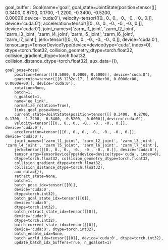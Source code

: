 goal_buffer : 
Goal(name='goal', 
    goal_state=JointState(position=tensor([[ 0.3400,  0.8700,  0.1700, -1.2200, -0.3400, -0.5200,  0.0000]],device='cuda:0'), 
    velocity=tensor([[0., 0., 0., -0., -0., -0., 0.]], device='cuda:0'), 
    acceleration=tensor([[0., 0., 0., -0., -0., -0., 0.]], device='cuda:0'), 
    joint_names=['zarm_l1_joint', 'zarm_l2_joint', 'zarm_l3_joint', 'zarm_l4_joint', 'zarm_l5_joint', 'zarm_l6_joint', 'zarm_l7_joint'], 
    jerk=tensor([[0., 0., 0., -0., -0., -0., 0.]], device='cuda:0'), 
    tensor_args=TensorDeviceType(device=device(type='cuda', index=0), dtype=torch.float32, collision_geometry_dtype=torch.float32, collision_gradient_dtype=torch.float32, collision_distance_dtype=torch.float32), aux_data={}), 
    
    goal_pose=Pose(
        position=tensor([[0.5000, 0.0000, 0.5000]], device='cuda:0'), 
        quaternion=tensor([[6.1232e-17, 1.0000e+00, 0.0000e+00, 0.0000e+00]], device='cuda:0'), 
        rotation=None, 
        batch=1, 
        n_goalset=1, 
        name='ee_link', 
        normalize_rotation=True), 
        links_goal_pose=None, 
        current_state=JointState(position=tensor([[ 0.3400,  0.8700,  0.1700, -1.2200, -0.3400, -0.5200,  0.0000]],device='cuda:0'), 
        velocity=tensor([[0., 0., 0., -0., -0., -0., 0.]], device='cuda:0'), 
        acceleration=tensor([[0., 0., 0., -0., -0., -0., 0.]], device='cuda:0'), 
        joint_names=['zarm_l1_joint', 'zarm_l2_joint', 'zarm_l3_joint', 'zarm_l4_joint', 'zarm_l5_joint', 'zarm_l6_joint', 'zarm_l7_joint'], 
        jerk=tensor([[0., 0., 0., -0., -0., -0., 0.]], device='cuda:0'), 
        tensor_args=TensorDeviceType(device=device(type='cuda', index=0), 
        dtype=torch.float32, collision_geometry_dtype=torch.float32, 
        collision_gradient_dtype=torch.float32, 
        collision_distance_dtype=torch.float32), 
        aux_data={}), 
        retract_state=None, 
        batch=1, 
        batch_pose_idx=tensor([[0]], 
        device='cuda:0', 
        dtype=torch.int32), 
        batch_goal_state_idx=tensor([[0]], 
        device='cuda:0', 
        dtype=torch.int32), 
        batch_retract_state_idx=tensor([[0]], 
        device='cuda:0', 
        dtype=torch.int32), 
        batch_current_state_idx=tensor([[0]], 
        device='cuda:0', dtype=torch.int32), 
        batch_enable_idx=None, 
        batch_world_idx=tensor([[0]], device='cuda:0', dtype=torch.int32), 
        update_batch_idx_buffers=True, n_goalset=1)